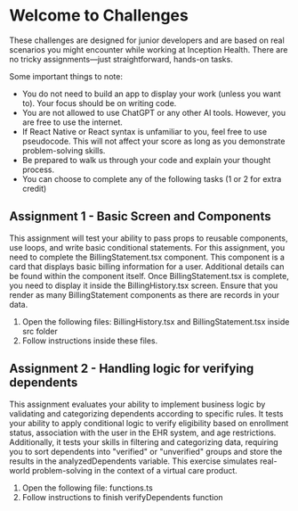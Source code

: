 # Welcome to Challenges

These challenges are designed for junior developers and are based on real scenarios you might encounter while working at Inception Health. There are no tricky assignments—just straightforward, hands-on tasks.

Some important things to note:
- You do not need to build an app to display your work (unless you want to). Your focus should be on writing code.
- You are not allowed to use ChatGPT or any other AI tools. However, you are free to use the internet.
- If React Native or React syntax is unfamiliar to you, feel free to use pseudocode. This will not affect your score as long as you demonstrate problem-solving skills.
- Be prepared to walk us through your code and explain your thought process.
- You can choose to complete any of the following tasks (1 or 2 for extra credit)

## Assignment 1 - Basic Screen and Components
This assignment will test your ability to pass props to reusable components, use loops, and write basic conditional statements.
For this assignment, you need to complete the BillingStatement.tsx component. This component is a card that displays basic billing information for a user. Additional details can be found within the component itself.
Once BillingStatement.tsx is complete, you need to display it inside the BillingHistory.tsx screen. Ensure that you render as many BillingStatement components as there are records in your data.

1. Open the following files: BillingHistory.tsx and BillingStatement.tsx inside src folder
2. Follow instructions inside these files.

## Assignment 2 - Handling logic for verifying dependents
This assignment evaluates your ability to implement business logic by validating and categorizing dependents according to specific rules. It tests your ability to apply conditional logic to verify eligibility based on enrollment status, association with the user in the EHR system, and age restrictions. Additionally, it tests your skills in filtering and categorizing data, requiring you to sort dependents into "verified" or "unverified" groups and store the results in the analyzedDependents variable. This exercise simulates real-world problem-solving in the context of a virtual care product.

1. Open the following file: functions.ts
2. Follow instructions to finish verifyDependents function